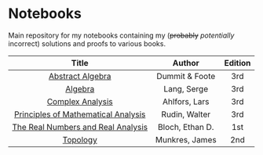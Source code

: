 
# Notebooks
Main repository for my notebooks containing my (~~probably~~ *potentially* incorrect) solutions and proofs to various books.

| Title | Author | Edition |
| :-----: | :------: | :-------: |
| [Abstract Algebra](https://github.com/jflopezfernandez/books-notebooks-mathematics-abstract-algebra) | Dummit & Foote | 3rd |
| [Algebra](https://github.com/jflopezfernandez/books-notebooks-mathematics-lang-algebra) | Lang, Serge | 3rd |
| [Complex Analysis](https://github.com/jflopezfernandez/books-notebooks-mathematics-ahlfors-complex-analysis.git) | Ahlfors, Lars | 3rd |
| [Principles of Mathematical Analysis](https://github.com/jflopezfernandez/books-notebooks-mathematics-rudin-principles-of-mathematical-analysis "Principles of Mathematical Analysis - Github Repository") | Rudin, Walter | 3rd |
| [The Real Numbers and Real Analysis](https://github.com/jflopezfernandez/books-notebooks-mathematics-bloch-real-numbers-and-real-analysis) | Bloch, Ethan D. | 1st |
| [Topology](https://github.com/jflopezfernandez/books-notebooks-mathematics-munkres-topology) | Munkres, James | 2nd |
